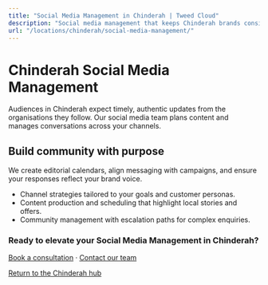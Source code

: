 ```yaml
---
title: "Social Media Management in Chinderah | Tweed Cloud"
description: "Social media management that keeps Chinderah brands consistent and engaging."
url: "/locations/chinderah/social-media-management/"
---
```


# Chinderah Social Media Management

Audiences in Chinderah expect timely, authentic updates from the organisations they follow. Our social media team plans content and manages conversations across your channels.

## Build community with purpose

We create editorial calendars, align messaging with campaigns, and ensure your responses reflect your brand voice.

- Channel strategies tailored to your goals and customer personas.
- Content production and scheduling that highlight local stories and offers.
- Community management with escalation paths for complex enquiries.

### Ready to elevate your Social Media Management in Chinderah?

[Book a consultation](/consultation/) · [Contact our team](/contact/)

[Return to the Chinderah hub](/locations/chinderah/)
